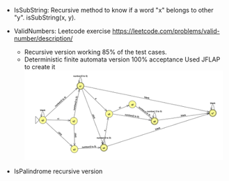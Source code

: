 - IsSubString: Recursive method to know if a word "x" belongs to other "y". isSubString(x, y).

- ValidNumbers: Leetcode exercise https://leetcode.com/problems/valid-number/description/ 
  - Recursive version working 85% of the test cases.
  - Deterministic finite automata version 100% acceptance
    Used JFLAP to create it
    ![Screenshot](validnumbersDFA.PNG)

- IsPalindrome recursive version 

